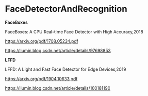 # FaceDetectorAndRecognition



**FaceBoxes**

FaceBoxes: A CPU Real-time Face Detector with High Accuracy,2018

https://arxiv.org/pdf/1708.05234.pdf

https://liumin.blog.csdn.net/article/details/97698853



**LFFD**

LFFD: A Light and Fast Face Detector for Edge Devices,2019

https://arxiv.org/pdf/1904.10633.pdf

https://liumin.blog.csdn.net/article/details/100181190